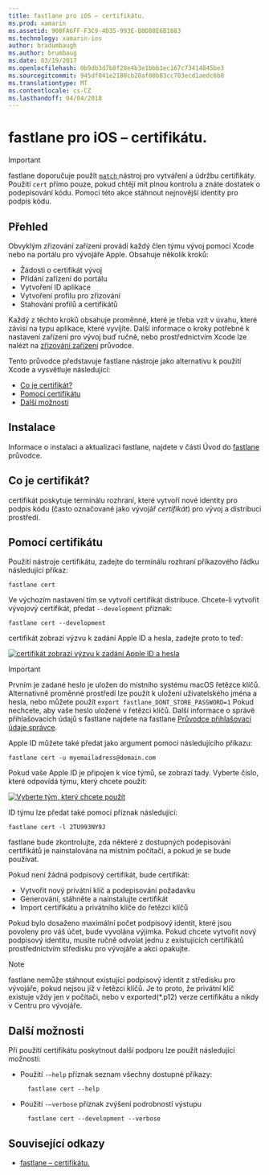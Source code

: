 ```yaml
---
title: fastlane pro iOS – certifikátu.
ms.prod: xamarin
ms.assetid: 900FA6FF-F3C9-4D35-993E-B0D88E6B1883
ms.technology: xamarin-ios
author: bradumbaugh
ms.author: brumbaug
ms.date: 03/19/2017
ms.openlocfilehash: 0b9db3d7b8f28e4b3e1bbb1ec167c73414845be3
ms.sourcegitcommit: 945df041e2180cb20af08b83cc703ecd1aedc6b0
ms.translationtype: MT
ms.contentlocale: cs-CZ
ms.lasthandoff: 04/04/2018
---
```

# <a name="fastlane-for-ios--cert"></a>fastlane pro iOS – certifikátu.

> [!IMPORTANT]
> fastlane doporučuje použít [ `match` ](~/ios/deploy-test/provisioning/fastlane/match.md) nástroj pro vytváření a údržbu certifikáty. Použití `cert` přímo pouze, pokud chtějí mít plnou kontrolu a znáte dostatek o podepisování kódu. Pomocí této akce stáhnout nejnovější identity pro podpis kódu.

## <a name="overview"></a>Přehled

Obvyklým zřizování zařízení provádí každý člen týmu vývoj pomocí Xcode nebo na portálu pro vývojáře Apple. Obsahuje několik kroků:

- Žádosti o certifikát vývoj
- Přidání zařízení do portálu
- Vytvoření ID aplikace
- Vytvoření profilu pro zřizování
- Stahování profilů a certifikátů

Každý z těchto kroků obsahuje proměnné, které je třeba vzít v úvahu, které závisí na typu aplikace, které vyvíjíte. Další informace o kroky potřebné k nastavení zařízení pro vývoj buď ručně, nebo prostřednictvím Xcode lze nalézt na [zřizování zařízení](~/ios/get-started/installation/device-provisioning/index.md) průvodce.

Tento průvodce představuje fastlane nástroje jako alternativu k použití Xcode a vysvětluje následující:

- [Co je certifikát?](#whatiscert)
- [Pomocí certifikátu](#using)
- [Další možnosti](#options)

## <a name="installation"></a>Instalace

Informace o instalaci a aktualizaci fastlane, najdete v části Úvod do [fastlane](~/ios/deploy-test/provisioning/fastlane/index.md#Installation) průvodce.

<a name="whatiscert" />

## <a name="what-is-cert"></a>Co je certifikát?

certifikát poskytuje terminálu rozhraní, které vytvoří nové identity pro podpis kódu (často označované jako vývojář _certifikát_) pro vývoj a distribuci prostředí.

<a name="using" />

## <a name="using-cert"></a>Pomocí certifikátu

Použití nástroje certifikátu, zadejte do terminálu rozhraní příkazového řádku následující příkaz:

    fastlane cert

Ve výchozím nastavení tím se vytvoří certifikát distribuce. Chcete-li vytvořit vývojový certifikát, předat `--development` příznak:

    fastlane cert --development

certifikát zobrazí výzvu k zadání Apple ID a hesla, zadejte proto to teď:

[![](cert-images/fastlane-image1.png "certifikát zobrazí výzvu k zadání Apple ID a hesla")](cert-images/fastlane-image1.png#lightbox)

> [!IMPORTANT]
> Prvním je zadané heslo je uložen do místního systému macOS řetězce klíčů. Alternativně proměnné prostředí lze použít k uložení uživatelského jména a hesla, nebo můžete použít `export fastlane_DONT_STORE_PASSWORD=1` Pokud nechcete, aby vaše heslo uložené v řetězci klíčů. Další informace o správě přihlašovacích údajů s fastlane najdete na fastlane [Průvodce přihlašovací údaje správce](https://github.com/fastlane/fastlane/blob/master/credentials_manager/README.md).

Apple ID můžete také předat jako argument pomocí následujícího příkazu:

    fastlane cert -u myemailadress@domain.com

Pokud vaše Apple ID je připojen k více týmů, se zobrazí tady. Vyberte číslo, které odpovídá týmu, který chcete použít:

[![](cert-images/fastlane-image2.png "Vyberte tým, který chcete použít")](cert-images/fastlane-image2.png#lightbox)

ID týmu lze předat také pomocí příznak následující:

    fastlane cert -l 2TU993NY9J

fastlane bude zkontrolujte, zda některé z dostupných podepisování certifikátů je nainstalována na místním počítači, a pokud je se bude používat.

Pokud není žádná podpisový certifikát, bude certifikát:

- Vytvořit nový privátní klíč a podepisování požadavku
- Generování, stáhněte a nainstalujte certifikát
- Import certifikátu a privátního klíče do řetězci klíčů

Pokud bylo dosaženo maximální počet podpisový identit, které jsou povoleny pro váš účet, bude vyvolána výjimka. Pokud chcete vytvořit nový podpisový identitu, musíte ručně odvolat jednu z existujících certifikátů prostřednictvím středisku pro vývojáře a akci opakujte.

> [!NOTE]
> fastlane nemůže stáhnout existující podpisový identit z středisku pro vývojáře, pokud nejsou již v řetězci klíčů. Je to proto, že privátní klíč existuje vždy jen v počítači, nebo v exported(*.p12) verze certifikátu a nikdy v Centru pro vývojáře.

<a name="options" />

## <a name="additional-options"></a>Další možnosti

Při použití certifikátu poskytnout další podporu lze použít následující možnosti:

- Použití `-–help` příznak seznam všechny dostupné příkazy:

        fastlane cert --help

- Použití `-–verbose` příznak zvýšení podrobností výstupu

        fastlane cert --development --verbose


## <a name="related-links"></a>Související odkazy

- [fastlane – certifikátu.](https://github.com/fastlane/fastlane/blob/master/cert/README.md)
